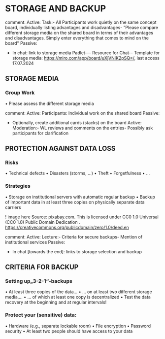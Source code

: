 # STORAGE AND BACKUP

comment: 
Active:
 Task:- All Participants work quietly on the same concept board, individually listing 
advantages and disadvantages- ”Please compare different storage media on the shared board in terms of 
their advantages and disadvantages. Simply enter everything that comes to 
mind on the board"
 Passive:
 * In chat: link to storage media Padlet--- Resource for Chat--
Template for storage media: https://miro.com/app/board/uXjVNIK2pSQ=/, 
last access 17.07.2024

## STORAGE MEDIA
### Group Work
 • Please assess the different storage media

 comment: 
 Active:
 Participants: Individual work on the shared board
 Passive:
 * Optionally, create additional cards (stacks) on the board
  Active:
 Moderation:- WL reviews and comments on the entries- Possibly ask participants for clarification

## PROTECTION AGAINST DATA LOSS
 ### Risks
 • Technical defects
 • Disasters (storms, …)
 • Theft
 • Forgetfulness
 • ...

 ###  Strategies
 • Storage on institutional servers with 
automatic regular backup
 • Backup of important data in at least three 
copies on physically separate data carriers

! image here 
 Source: pixabay.com. 
This is licensed under CC0 1.0 Universal (CC0 1.0) Public Domain Dedication
 .
 https://creativecommons.org/publicdomain/zero/1.0/deed.en

 comment: 
  Active:
 Lecture:- Criteria for secure backups- Mention of institutional services
 Passive:
 * In chat [towards the end]: links to storage selection and backup

 ## CRITERIA FOR BACKUP
 ###  Setting up„3-2-1“-backups 
 • At least three copies of the data…
 • … on at least two different storage 
media,…
 • … of which at least one copy is 
decentralized
 • Test the data recovery at the beginning 
and at regular intervals!

 ### Protect your (sensitive) data:
  • Hardware (e.g., separate lockable room)
 • File encryption
 • Password security
 • At least two people should have access 
to your data

